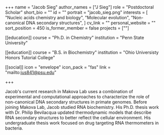 +++
name = "Jacob Sieg"
author_names = ["J Sieg"]
role = "Postdoctoral Scholar"
short_bio = ""
id = ""
portrait = "jacob_sieg.png"
interests = [
  "Nucleic acids chemistry and biology",
  "Molecular evolution",
  "Non-canonical DNA secondary structures",
]
cv_link = ""
personal_website = ""
sort_position = 450
is_former_member = false
projects = [""]

[[education]]
  course = "Ph.D. in Chemistry"
  institution = "Penn State University"

[[education]]
  course = "B.S. in Biochemistry"
  institution = "Ohio Universisty Honors Tutorial College"

[[social]]
    icon = "envelope"
    icon_pack = "fas"
    link = "mailto:jus841@psu.edu"


+++

Jacob's current research in Makova Lab uses a combination of experimental and computational approaches to characterize the role of non-canonical DNA secondary structures in primate genomes. Before joining Makova Lab, Jacob studied RNA biochemistry. His Ph.D. thesis work with Dr. Philip Bevilacqua updated thermodynamic models that describe RNA secondary structures to better reflect the cellular environment. His undergraduate thesis work focused on drug targeting RNA thermometers in bacteria.

